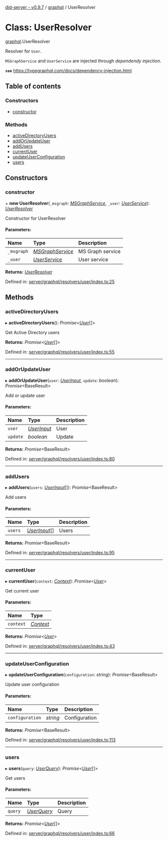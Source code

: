 [did-server - v0.9.7](../README.md) / [graphql](../modules/graphql.md) / UserResolver

# Class: UserResolver

[graphql](../modules/graphql.md).UserResolver

Resolver for `User`.

`MSGraphService` and `UserService` are injected through
_dependendy injection_.

**`see`** https://typegraphql.com/docs/dependency-injection.html

## Table of contents

### Constructors

- [constructor](graphql.userresolver.md#constructor)

### Methods

- [activeDirectoryUsers](graphql.userresolver.md#activedirectoryusers)
- [addOrUpdateUser](graphql.userresolver.md#addorupdateuser)
- [addUsers](graphql.userresolver.md#addusers)
- [currentUser](graphql.userresolver.md#currentuser)
- [updateUserConfiguration](graphql.userresolver.md#updateuserconfiguration)
- [users](graphql.userresolver.md#users)

## Constructors

### constructor

\+ **new UserResolver**(`_msgraph`: [*MSGraphService*](services.msgraphservice.md), `_user`: [*UserService*](services.userservice.md)): [*UserResolver*](graphql.userresolver.md)

Constructor for UserResolver

#### Parameters:

Name | Type | Description |
:------ | :------ | :------ |
`_msgraph` | [*MSGraphService*](services.msgraphservice.md) | MS Graph service   |
`_user` | [*UserService*](services.userservice.md) | User service    |

**Returns:** [*UserResolver*](graphql.userresolver.md)

Defined in: [server/graphql/resolvers/user/index.ts:25](https://github.com/Puzzlepart/did/blob/dev/server/graphql/resolvers/user/index.ts#L25)

## Methods

### activeDirectoryUsers

▸ **activeDirectoryUsers**(): *Promise*<[*User*](graphql.user.md)[]\>

Get Active Directory users

**Returns:** *Promise*<[*User*](graphql.user.md)[]\>

Defined in: [server/graphql/resolvers/user/index.ts:55](https://github.com/Puzzlepart/did/blob/dev/server/graphql/resolvers/user/index.ts#L55)

___

### addOrUpdateUser

▸ **addOrUpdateUser**(`user`: [*UserInput*](graphql.userinput.md), `update`: *boolean*): *Promise*<BaseResult\>

Add or update user

#### Parameters:

Name | Type | Description |
:------ | :------ | :------ |
`user` | [*UserInput*](graphql.userinput.md) | User   |
`update` | *boolean* | Update    |

**Returns:** *Promise*<BaseResult\>

Defined in: [server/graphql/resolvers/user/index.ts:80](https://github.com/Puzzlepart/did/blob/dev/server/graphql/resolvers/user/index.ts#L80)

___

### addUsers

▸ **addUsers**(`users`: [*UserInput*](graphql.userinput.md)[]): *Promise*<BaseResult\>

Add users

#### Parameters:

Name | Type | Description |
:------ | :------ | :------ |
`users` | [*UserInput*](graphql.userinput.md)[] | Users    |

**Returns:** *Promise*<BaseResult\>

Defined in: [server/graphql/resolvers/user/index.ts:95](https://github.com/Puzzlepart/did/blob/dev/server/graphql/resolvers/user/index.ts#L95)

___

### currentUser

▸ **currentUser**(`context`: [*Context*](graphql_context.context.md)): *Promise*<[*User*](graphql.user.md)\>

Get current user

#### Parameters:

Name | Type |
:------ | :------ |
`context` | [*Context*](graphql_context.context.md) |

**Returns:** *Promise*<[*User*](graphql.user.md)\>

Defined in: [server/graphql/resolvers/user/index.ts:43](https://github.com/Puzzlepart/did/blob/dev/server/graphql/resolvers/user/index.ts#L43)

___

### updateUserConfiguration

▸ **updateUserConfiguration**(`configuration`: *string*): *Promise*<BaseResult\>

Update user configuration

#### Parameters:

Name | Type | Description |
:------ | :------ | :------ |
`configuration` | *string* | Configuration    |

**Returns:** *Promise*<BaseResult\>

Defined in: [server/graphql/resolvers/user/index.ts:113](https://github.com/Puzzlepart/did/blob/dev/server/graphql/resolvers/user/index.ts#L113)

___

### users

▸ **users**(`query`: [*UserQuery*](graphql.userquery.md)): *Promise*<[*User*](graphql.user.md)[]\>

Get users

#### Parameters:

Name | Type | Description |
:------ | :------ | :------ |
`query` | [*UserQuery*](graphql.userquery.md) | Query    |

**Returns:** *Promise*<[*User*](graphql.user.md)[]\>

Defined in: [server/graphql/resolvers/user/index.ts:66](https://github.com/Puzzlepart/did/blob/dev/server/graphql/resolvers/user/index.ts#L66)
